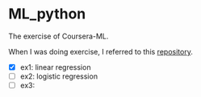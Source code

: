 # ML_python

The exercise of Coursera-ML.

When I was doing exercise, I referred to this [repository](https://github.com/fengdu78/Coursera-ML-AndrewNg-Notes).

- [x] ex1: linear regression
- [ ] ex2: logistic regression
- [ ] ex3: 